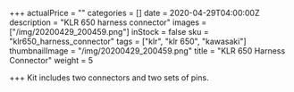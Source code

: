 +++
actualPrice = ""
categories = []
date = 2020-04-29T04:00:00Z
description = "KLR 650 harness connector"
images = ["/img/20200429_200459.png"]
inStock = false
sku = "klr650_harness_connector"
tags = ["klr", "klr 650", "kawasaki"]
thumbnailImage = "/img/20200429_200459.png"
title = "KLR 650 Harness Connector"
weight = 5

+++
Kit includes two connectors and two sets of pins. 